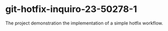 # git-hotfix-inquiro-23-50278-1
The project demonstration the implementation of a simple hotfix workflow.

